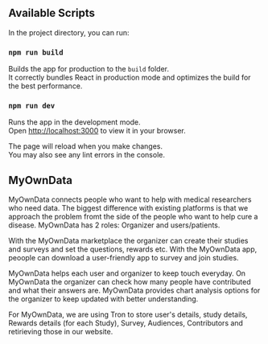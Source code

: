 ## Available Scripts

In the project directory, you can run:

### `npm run build`

Builds the app for production to the `build` folder.\
It correctly bundles React in production mode and optimizes the build for the best performance.

### `npm run dev`

Runs the app in the development mode.\
Open [http://localhost:3000](http://localhost:3000) to view it in your browser.

The page will reload when you make changes.\
You may also see any lint errors in the console.


## MyOwnData
MyOwnData connects people who want to help with medical researchers who need data. The biggest difference with existing platforms is that we approach the problem fromt the side of the people who want to help cure a disease. MyOwnData has 2 roles: Organizer and users/patients.

With the MyOwnData marketplace the organizer can create their studies and surveys and set the questions, rewards etc. With the MyOwnData app, peoople can download a user-friendly app to survey and join studies.

MyOwnData helps each user and organizer to keep touch everyday. On MyOwnData the organizer can check how many people have contributed and what their answers are. MyOwnData provides chart analysis options for the organizer to keep updated with better understanding.

For MyOwnData, we are using Tron to store user's details, study details, Rewards details (for each Study), Survey, Audiences, Contributors and retirieving those in our website.